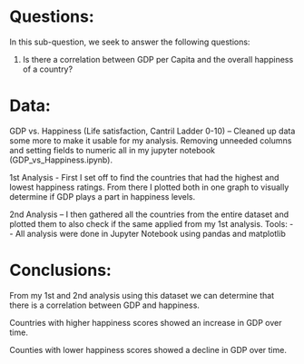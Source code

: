 
# Questions:

In this sub-question, we seek to answer the following questions: 
1.	Is there a correlation between GDP per Capita and the overall happiness of a country?

# Data:

GDP vs. Happiness (Life satisfaction, Cantril Ladder 0-10) – Cleaned up data some more to make it usable for my analysis. Removing unneeded columns and setting fields to numeric all in my jupyter notebook (GDP_vs_Happiness.ipynb). 

1st Analysis - First I set off to find the countries that had the highest and lowest happiness ratings. From there I plotted both in one graph to visually determine if GDP plays a part in happiness levels.

2nd Analysis – I then gathered all the countries from the entire dataset and plotted them to also check if the same applied from my 1st analysis. 
Tools: -- All analysis were done in Jupyter Notebook using pandas and matplotlib

# Conclusions:

From my 1st and 2nd analysis using this dataset we can determine that there is a correlation between GDP and happiness. 

Countries with higher happiness scores showed an increase in GDP over time.

Counties with lower happiness scores showed a decline in GDP over time.  

